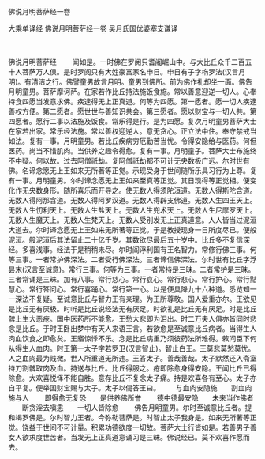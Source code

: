 佛说月明菩萨经一卷


大乘单译经
佛说月明菩萨经一卷
吴月氏国优婆塞支谦译


　　

佛说月明菩萨经
　　闻如是。一时佛在罗阅只耆阇崛山中。与大比丘众千二百五十人菩萨万人俱。是时罗阅只有大姓豪富家名申日。申日有子字栴罗法(汉言月明)。有清洁之行。佛譬童男故言月明。童男到佛所。前为佛作礼却坐一面。佛告月明童男。菩萨摩诃萨。在家若作比丘持法施饭食施。常以善意迎逆一切人。心奉持食四愿当发意求佛。疾逮得无上正真道。何等为四愿。第一愿者。愿一切人疾逮善权方便。第二愿者。愿世世与善知识共会。第三愿者。愿以财宝与一切人共。第四愿者。愿行二事以法施及饭食。常乐得是行。是为四愿。复次月明童男菩萨大士在家若出家。常乐经法施。常以善权迎逆人。意无贪心。正立法中住。奉守禁戒当如法。复有一事。月明童男。若比丘疾病穷厄勤苦当忧。令得安隐给与医药。何但医药。尚当不惜肌肉。当供养之趣令得愈。复有一事。月明童子。菩萨大士布施终不中疑。何以故。过去阿僧祇劫。复阿僧祇劫都不可计无央数极广远。尔时世有佛。名谛念愿无上王如来无所著等正觉。示现受身于世间随所乐具习行为上尊。复有一事。月明童男。尔时谛念愿无上王如来至真等正觉。其日现得等正觉相。便变化作无央数身形。随所喜乐而开导之。使无数人得须陀洹道。无数人得斯陀含道。无数人得阿那含道。无数人得阿罗汉道。无数人得辟支佛道。无数人生四王天上。无数人生忉利天上。无数人生盐天上。无数人生兜术天上。无数人生尼摩罗天上。无数人生魔天上。无数人生梵天上。无数人受别发无上正真道意。人人皆当过泥洹大道去。尔时谛念愿无上王如来无所著等正觉。于是教授现身一日所度尽已。便般泥洹。般泥洹后其法留止二十亿千岁。其数欲尽最后五十岁中。比丘多不复信深经。多喜浅事。经法于是稍稍未尽。尔时阎浮利国有王名智力。常修行佛三事。何等三事。一者常护佛深法。二者受行佛深法。三者谛信佛深法。尔时世有比丘字浮昙末(汉言至诚意)。常行三事。何等为三事。一者常持是三昧。二者常护是三昧。三者常诵是三昧。加有八事。常行慈心。常行哀心。常行悲心。常行护心。常行黠慧心。常行答问心。常行喜踊心。常行第一心。以是便具降九十六种道。悉览知一一深法不复疑。至诚意比丘与智力王有亲理。为王所尊敬。国人爱重亦尔。王欲见是比丘无有厌极。时听是比丘说经法无有厌足。时欲礼是比丘无有厌足。时是比丘髀上生大恶疮。国中医药所不能愈。王愁大悲即为泪出。时二万夫人俱亦皆同时悲念是比丘。于时王卧出梦中有天人来语王言。若欲愈是至诚意比丘病者。当得生人肉血饮食之即愈矣。王寤惊悸不乐。念是比丘病重乃须彼药法所难得。敕问臣下何从得生人血肉。时王第一太子字若罗卫(汉言智止)。智止白王。王莫悲莫愁莫忧。人之血肉最为贱微。世人所重道无所违。王答太子。善哉善哉。太子默然还入斋室持刀割髀取肉及血。持送与比丘。比丘得服之。疮即除愈身得安隐。王闻比丘已得除愈。大欢喜悦怿不能自胜。意存比丘不复念太子痛。持是欢喜各有至心。太子亦自平复。便举国财宝赐与太子。太子以偈答王曰。
　　与血肉安隐施　　割血肉施与人
　　即得愈无复恐　　是供养佛所誉
　　德中德最安隐　　未来当作佛者
　　断贪淫去嗔恚　　一切人皆除愈
　　佛告月明童男。尔时至诚意比丘者。提和竭罗佛是。尔时智力王者。今弥勒菩萨是。时智止太子我身是。如来无所著等正觉。饶益于世间不可计量。积累功德欲度一切故。菩萨大士行皆如是。若善男子善女人欲求度世苦者。当发无上正真道意诵习是三昧。佛说经已。莫不欢喜作愿而去。
